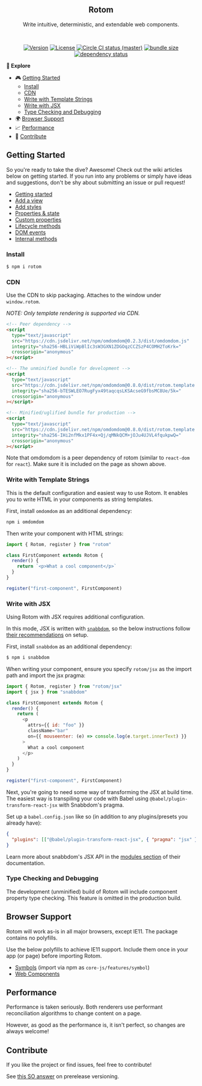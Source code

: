 <h2 align="center">Rotom</h2>
<p align="center">Write intuitive, deterministic, and extendable web components.</p>
<br>
<p align="center">
  <a href="https://www.npmjs.com/package/rotom"><img src="https://img.shields.io/npm/v/rotom.svg?sanitize=true&style=flat-square" alt="Version"></a>
  <a href="https://www.npmjs.com/package/rotom"><img src="https://img.shields.io/npm/l/rotom.svg?sanitize=true&style=flat-square" alt="License"></a>
  <a href="https://www.npmjs.com/package/rotom"><img src="https://badgen.net/circleci/github/geotrev/rotom/master?style=flat-square" alt="Circle CI status (master)" /></a>
  <a href="https://www.npmjs.com/package/rotom"><img src="https://badgen.net/bundlephobia/minzip/rotom?style=flat-square" alt="bundle size" /></a>
  <a href="https://www.libraries.io/npm/rotom"><img src="https://img.shields.io/librariesio/release/npm/rotom" alt="dependency status" /></a>
</p>

**🧾 Explore**

- 🎮 [Getting Started](#getting-started)
  - [Install](#install)
  - [CDN](#cdn)
  - [Write with Template Strings](#write-with-template-strings)
  - [Write with JSX](#write-with-jsx)
  - [Type Checking and Debugging](#type-checking-and-debugging)
- 🌍 [Browser Support](#browser-support)
- 📈 [Performance](#performance)
- 🤝 [Contribute](#contribute)

## Getting Started

So you're ready to take the dive? Awesome! Check out the wiki articles below on getting started. If you run into any problems or simply have ideas and suggestions, don't be shy about submitting an issue or pull request!

- [Getting started](https://github.com/geotrev/rotom/wiki/)
- [Add a view](https://github.com/geotrev/rotom/wiki/Add-a-view)
- [Add styles](https://github.com/geotrev/rotom/wiki/Add-styles)
- [Properties & state](https://github.com/geotrev/rotom/wiki/Properties-&-state)
- [Custom properties](https://github.com/geotrev/rotom/wiki/Custom-properties)
- [Lifecycle methods](https://github.com/geotrev/rotom/wiki/Lifecycle-methods)
- [DOM events](https://github.com/geotrev/rotom/wiki/DOM-events)
- [Internal methods](https://github.com/geotrev/rotom/wiki/Internal-methods)

### Install

```sh
$ npm i rotom
```

### CDN

Use the CDN to skip packaging. Attaches to the window under `window.rotom`.

_NOTE: Only template rendering is supported via CDN._

```html
<!-- Peer dependency -->
<script
  type="text/javascript"
  src="https://cdn.jsdelivr.net/npm/omdomdom@0.2.3/dist/omdomdom.js"
  integrity="sha256-HBLiViWpBlIc3sW3GXN1ZDGOqzCCZSzP4COMH2ToKrk="
  crossorigin="anonymous"
></script>

<!-- The unminified bundle for development -->
<script
  type="text/javascript"
  src="https://cdn.jsdelivr.net/npm/omdomdom@0.8.0/dist/rotom.template.js"
  integrity="sha256-bTESWLEO7RugFyx49taqcqsLKSAcseG9fbsMC8Ue/5k="
  crossorigin="anonymous"
></script>

<!-- Minified/uglified bundle for production -->
<script
  type="text/javascript"
  src="https://cdn.jsdelivr.net/npm/omdomdom@0.8.0/dist/rotom.template.min.js"
  integrity="sha256-IHi2nfMkx1PF4x+Qj/qMNkQCM+jOJu4UJVL4fqukpwQ="
  crossorigin="anonymous"
></script>
```

Note that omdomdom is a peer dependency of rotom (similar to `react-dom` for `react`). Make sure it is included on the page as shown above.

### Write with Template Strings

This is the default configuration and easiest way to use Rotom. It enables you to write HTML in your components as string templates.

First, install `omdomdom` as an additional dependency:

```sh
npm i omdomdom
```

Then write your component with HTML strings:

```js
import { Rotom, register } from "rotom"

class FirstComponent extends Rotom {
  render() {
    return `<p>What a cool component</p>`
  }
}

register("first-component", FirstComponent)
```

### Write with JSX

Using Rotom with JSX requires additional configuration.

In this mode, JSX is written with [`snabbdom`](https://github.com/snabbdom/snabbdom), so the below instructions follow [their recommendations](https://github.com/snabbdom/snabbdom#jsx) on setup.

First, install `snabbdom` as an additional dependency:

```sh
$ npm i snabbdom
```

When writing your component, ensure you specify `rotom/jsx` as the import path and import the jsx pragma:

```js
import { Rotom, register } from "rotom/jsx"
import { jsx } from "snabbdom"

class FirstComponent extends Rotom {
  render() {
    return (
      <p
        attrs={{ id: "foo" }}
        className="bar"
        on={{ mouseenter: (e) => console.log(e.target.innerText) }}
      >
        What a cool component
      </p>
    )
  }
}

register("first-component", FirstComponent)
```

Next, you're going to need some way of transforming the JSX at build time. The easiest way is transpiling your code with Babel using `@babel/plugin-transform-react-jsx` with Snabbdom's pragma.

Set up a `babel.config.json` like so (in addition to any plugins/presets you already have):

```json
{
  "plugins": [["@babel/plugin-transform-react-jsx", { "pragma": "jsx" }]]
}
```

Learn more about snabbdom's JSX API in the [modules section](https://github.com/snabbdom/snabbdom#modules-documentation) of their documentation.

### Type Checking and Debugging

The development (unminified) build of Rotom will include component property type checking. This feature is omitted in the production build.

## Browser Support

Rotom will work as-is in all major browsers, except IE11. The package contains no polyfills.

Use the below polyfills to achieve IE11 support. Include them once in your app (or page) before importing Rotom.

- [Symbols](https://github.com/zloirock/core-js) (import via npm as `core-js/features/symbol`)
- [Web Components](https://github.com/webcomponents/polyfills/tree/master/packages/webcomponentsjs)

## Performance

Performance is taken seriously. Both renderers use performant reconciliation algorithms to change content on a page.

However, as good as the performance is, it isn't perfect, so changes are always welcome!

## Contribute

If you like the project or find issues, feel free to contribute!

See [this SO answer](https://stackoverflow.com/a/63112599) on prerelease versioning.
